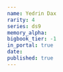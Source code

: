 ```yaml
---
name: Yedrin Dax
rarity: 4
series: ds9
memory_alpha:
bigbook_tier: -1
in_portal: true
date:
published: true
---
```



